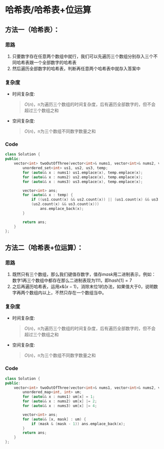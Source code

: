 # 哈希表/哈希表+位运算
## 方法一（哈希表）：
### 思路
1. 只要数字存在任意两个数组中就行，我们可以先遍历三个数组分别存入三个不同哈希表跟一个全部数字的哈希表
2. 然后遍历全部数字的哈希表，判断再任意两个哈希表中就存入答案中
### 复杂度
- 时间复杂度:
  > $O(n)$，n为遍历三个数组的时间复杂度，后有遍历全部数字的，但不会超过三个数组之和
- 空间复杂度:
  > $O(n)$，n为三个数组不同数字数量之和

### Code
```C++ []
class Solution {
public:
    vector<int> twoOutOfThree(vector<int>& nums1, vector<int>& nums2, vector<int>& nums3) {
        unordered_set<int> us1, us2, us3, temp;
        for (auto&& x : nums1) us1.emplace(x), temp.emplace(x);
        for (auto&& x : nums2) us2.emplace(x), temp.emplace(x);
        for (auto&& x : nums3) us3.emplace(x), temp.emplace(x);

        vector<int> ans;
        for (auto&& x : temp) {
            if ((us1.count(x) && us2.count(x)) || (us1.count(x) && us3.count(x)) ||
            (us2.count(x) && us3.count(x)))
                ans.emplace_back(x);
        }

        return ans;
    }
};
```
## 方法二（哈希表+位运算）：
### 思路
1. 既然只有三个数组，那么我们键值存数字，值存$mask$用二进制表示，例如：数字$1$再三个数组中都存在那么二进制表现为$111$，即$hash[1]=7$
2. 之后再遍历哈希表，运用$x\&(x-1)$，消除末位$1$的办法，如果值大于$0$，说明数字再两个数组内以上，不然只存在一个数组当中。
### 复杂度
- 时间复杂度:
  > $O(n)$，n为遍历三个数组的时间复杂度，后有遍历全部数字的，但不会超过三个数组之和
- 空间复杂度:
  > $O(n)$，n为三个数组不同数字数量之和

### Code
```C++ []
class Solution {
public:
    vector<int> twoOutOfThree(vector<int>& nums1, vector<int>& nums2, vector<int>& nums3) {
        unordered_map<int, int> um;
        for (auto&& x : nums1) um[x] = 1;
        for (auto&& x : nums2) um[x] |= 2;
        for (auto&& x : nums3) um[x] |= 4;

        vector<int> ans;
        for (auto&& [x, mask] : um) {
            if (mask & (mask - 1)) ans.emplace_back(x);
        }
        return ans;
    }
};
```
